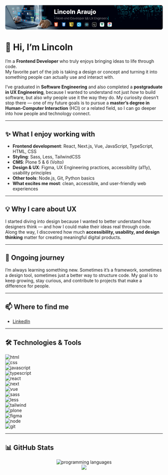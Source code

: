 <a href="https://www.linkedin.com/in/lincolnaraujo/" target="_blank" style="width: 100%; display:flex; justify-content:center">
    <img src="./FRONT-END_DEVELOPERv4.png"/>
</a>

# 👋 Hi, I’m Lincoln  

I’m a **Frontend Developer** who truly enjoys bringing ideas to life through code.  
My favorite part of the job is taking a design or concept and turning it into something people can actually use and interact with.  

I’ve graduated in **Software Engineering** and also completed a **postgraduate in UX Engineering**, because I wanted to understand not just *how* to build software, but also *why* people use it the way they do. My curiosity doesn’t stop there — one of my future goals is to pursue a **master’s degree in Human-Computer Interaction** (HCI) or a related field, so I can go deeper into how people and technology connect.  

---

## ✨ What I enjoy working with  

- **Frontend development**: React, Next.js, Vue, JavaScript, TypeScript, HTML, CSS  
- **Styling**: Sass, Less, TailwindCSS  
- **CMS**: Plone 5 & 6 (Volto)  
- **Design & UX**: Figma, UX Engineering practices, accessibility (a11y), usability principles  
- **Other tools**: Node.js, Git, Python basics  
- **What excites me most**: clean, accessible, and user-friendly web experiences  

---

## 💡 Why I care about UX  

I started diving into design because I wanted to better understand how designers think — and how I could make their ideas real through code. Along the way, I discovered how much **accessibility, usability, and design thinking** matter for creating meaningful digital products.  

---

## 🌱 Ongoing journey  

I’m always learning something new. Sometimes it’s a framework, sometimes a design tool, sometimes just a better way to structure code. My goal is to keep growing, stay curious, and contribute to projects that make a difference for people.  

---

## 📫 Where to find me  

- [LinkedIn](https://www.linkedin.com/in/lincolnaraujo/)  

---

## 🛠️ Technologies & Tools  

![html](https://img.shields.io/badge/HTML5-E34F26?style=for-the-badge&logo=html5&logoColor=white)  
![css](https://img.shields.io/badge/CSS3-1572B6?style=for-the-badge&logo=css3&logoColor=white)  
![javascript](https://img.shields.io/badge/JavaScript-F7DF1E?style=for-the-badge&logo=javascript&logoColor=black)  
![typescript](https://img.shields.io/badge/TypeScript-3178C6?style=for-the-badge&logo=typescript&logoColor=white)  
![react](https://img.shields.io/badge/React-20232A?style=for-the-badge&logo=react&logoColor=61DAFB)  
![next](https://img.shields.io/badge/Next.js-000000?style=for-the-badge&logo=nextdotjs&logoColor=white)  
![vue](https://img.shields.io/badge/Vue.js-35495E?style=for-the-badge&logo=vuedotjs&logoColor=4FC08D)  
![sass](https://img.shields.io/badge/Sass-CC6699?style=for-the-badge&logo=sass&logoColor=white)  
![less](https://img.shields.io/badge/Less-2A4D80?style=for-the-badge&logo=less&logoColor=white)  
![tailwind](https://img.shields.io/badge/TailwindCSS-38B2AC?style=for-the-badge&logo=tailwindcss&logoColor=white)  
![plone](https://img.shields.io/badge/Plone-003366?style=for-the-badge&logo=plone&logoColor=white)  
![figma](https://img.shields.io/badge/Figma-F24E1E?style=for-the-badge&logo=figma&logoColor=white)  
![node](https://img.shields.io/badge/Node.js-43853D?style=for-the-badge&logo=node.js&logoColor=white)  
![git](https://img.shields.io/badge/GIT-E44C30?style=for-the-badge&logo=git&logoColor=white)  

---

## 📊 GitHub Stats  

<div align="center" style="widht:100%">
    <img src="https://github-readme-stats.vercel.app/api/top-langs/?username=Lincoln-Araujo&theme=blue-green" alt="programming languages"/>
</div>

<div align="center" style="widht:100%">
    <img src="https://github-readme-stats.vercel.app/api?username=Lincoln-Araujo&theme=blue-green&show_icons=true"/>
</div>
